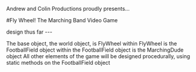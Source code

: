 Andrew and Colin Productions proudly presents...

#Fly Wheel!
The Marching Band Video Game

design thus far ---

  The base object, the world object, is FlyWheel
  within FlyWheel is the FootballField object
  within the FootballField object is the MarchingDude object
  All other elements of the game will be designed procedurally,
  using static methods on the FootballField object
